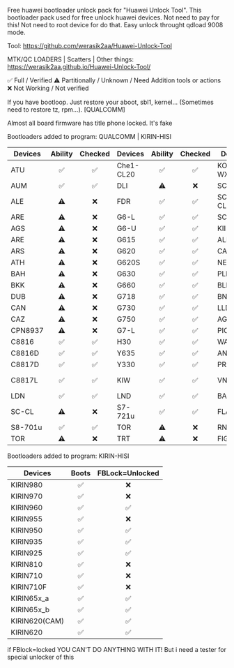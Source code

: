 Free huawei bootloader unlock pack for "Huawei Unlock Tool". This bootloader pack used for free unlock huawei devices. Not need to pay for this! Not need to root device for do that. Easy unlock throught qdload 9008 mode.

Tool: https://github.com/werasik2aa/Huawei-Unlock-Tool

MTK/QC LOADERS | Scatters | Other things: https://werasik2aa.github.io/Huawei-Unlock-Tool/

✅ Full / Verified
⚠️ Partitionally / Unknown / Need Addition tools or actions
❌ Not Working / Not verified

If you have bootloop. Just restore your aboot, sbl1, kernel... (Sometimes need to restore tz, rpm...). [QUALCOMM]

Almost all board firmware has title phone locked. It's fake

Bootloaders added to program: QUALCOMM | KIRIN-HISI

| Devices       | Ability | Checked | Devices    | Ability | Checked | Devices     | Ability | Checked | Devices     | Ability | Checked |
| ------------- | :-----: | :-----: | ---------- | :-----: | :-----: | ----------- | :-----: | :---:   | ----------- | :-----: | :----:  |
| ATU           |   ✅   |  ✅  | Che1-CL20     |   ✅   |  ✅  | KOB-WXX        |   ⚠️   |  ❌  | FIG            |   ✅   |  ✅  |
| AUM           |   ✅   |  ✅  | DLI           |   ⚠️   |  ❌  | SCC-UXX        |   ⚠️   |  ❌  | PE             |   ✅   |  ✅  |
| ALE           |   ⚠️   |  ❌  | FDR           |   ✅   |  ✅  | SCL-CLXX       |   ⚠️   |  ❌  | PLK            |   ✅   |  ✅  |
| ARE           |   ⚠️   |  ❌  | G6-L          |   ✅   |  ✅  | SCL-L01        |   ⚠️   |  ❌  | GRA            |   ✅   |  ✅  |
| AGS           |   ⚠️   |  ❌  | G6-U          |   ✅   |  ✅  | KII-L21        |   ⚠️   |  ❌  | DUK            |   ✅   |  ✅  |
| ARE           |   ⚠️   |  ❌  | G615          |   ✅   |  ✅  | ALE_KIRIN      |   ✅   |  ✅  | FRD            |   ✅   |  ✅  |
| ARS           |   ⚠️   |  ❌  | G620          |   ✅   |  ✅  | CAM            |   ✅   |  ✅  | EVA            |   ✅   |  ✅  |
| ATH           |   ⚠️   |  ❌  | G620S         |   ✅   |  ✅  | NEM            |   ✅   |  ✅  | STF            |   ✅   |  ✅  |
| BAH           |   ⚠️   |  ❌  | G630          |   ✅   |  ✅  | PLK            |   ✅   |  ✅  | LON            |   ✅   |  ✅  |
| BKK           |   ⚠️   |  ❌  | G660          |   ✅   |  ✅  | BLN            |   ✅   |  ✅  | MHA            |   ✅   |  ✅  |
| DUB           |   ⚠️   |  ❌  | G718          |   ✅   |  ✅  | BND            |   ✅   |  ✅  | CMR            |   ✅   |  ✅  |
| CAN           |   ⚠️   |  ❌  | G730          |   ✅   |  ✅  | LLD            |   ✅   |  ✅  | HWI            |   ✅   |  ✅  |
| CAZ           |   ⚠️   |  ❌  | G750          |   ✅   |  ✅  | AGS2           |   ✅   |  ✅  | VTR            |   ✅   |  ✅  |
| CPN8937       |   ⚠️   |  ❌  | G7-L          |   ✅   |  ✅  | PIC            |   ✅   |  ✅  | SNE            |   ✅   |  ✅  |
| C8816         |   ✅   |  ✅  | H30           |   ✅   |  ✅  | WAS            |   ✅   |  ✅  | CLT            |   ❌   |  ✅  |
| C8816D        |   ✅   |  ✅  | Y635          |   ✅   |  ✅  | ANE            |   ✅   |  ✅  | MT2-L          |   ✅   |  ✅  |
| C8817D        |   ✅   |  ✅  | Y330          |   ✅   |  ✅  | PRA            |   ✅   |  ✅  | G760           |   ✅   |  ✅  |
| C8817L        |   ✅   |  ✅  | KIW           |   ✅   |  ✅  | VNS            |   ✅   |  ✅  | Che1-CL10      |   ⚠️   |  ✅  |
| LDN           |   ✅   |  ✅  | LND           |   ✅   |  ✅  | BAH2           |   ✅   |  ✅  |
| SC-CL         |   ⚠️   |  ❌  | S7-721u       |   ✅   |  ✅  | FLA            |   ✅   |  ✅  |
| S8-701u       |   ✅   |  ✅  | TOR           |   ⚠️   |  ❌  | RNE            |   ✅   |  ✅  |
| TOR           |   ⚠️   |  ❌  | TRT           |   ⚠️   |  ❌  | FIG            |   ✅   |  ✅  |

Bootloaders added to program: KIRIN-HISI

| Devices       | Boots     | FBLock=Unlocked  |
| ------------- | :-------: | :-------: |
| KIRIN980      |    ✅    |    ❌    |
| KIRIN970      |    ✅    |    ❌    |
| KIRIN960      |    ✅    |    ✅    |
| KIRIN955      |    ✅    |    ❌    |
| KIRIN950      |    ✅    |    ✅    |
| KIRIN935      |    ✅    |    ✅    |
| KIRIN925      |    ✅    |    ✅    |
| KIRIN810      |    ✅    |    ❌    |
| KIRIN710      |    ✅    |    ❌    |
| KIRIN710F     |    ✅    |    ❌    |
| KIRIN65x_a    |    ✅    |    ✅    |
| KIRIN65x_b    |    ✅    |    ✅    |
| KIRIN620(CAM) |    ✅    |    ✅    |
| KIRIN620      |    ✅    |    ✅    |

if FBlock=locked YOU CAN'T DO ANYTHING WITH IT! But i need a tester for special unlocker of this

